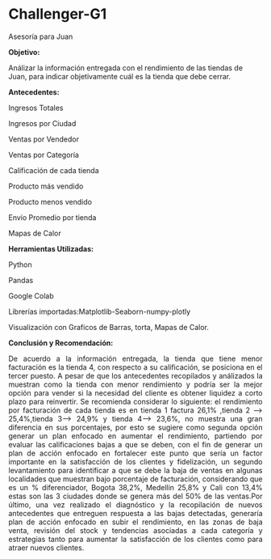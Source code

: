 # Challenger-G1
Asesoría para Juan

**Objetivo:**

Análizar la información entregada con el rendimiento de las tiendas de Juan, para indicar objetivamente cuál es la tienda que debe cerrar.

**Antecedentes:**

Ingresos Totales

Ingresos por Ciudad

Ventas por Vendedor

Ventas por Categoría

Calificación de cada tienda

Producto más vendido

Producto menos vendido

Envío Promedio por tienda

Mapas de Calor

**Herramientas Utilizadas:**

Python

Pandas

Google Colab

Librerías importadas:Matplotlib-Seaborn-numpy-plotly

Visualización con Graficos de Barras, torta, Mapas de Calor.

**Conclusión y Recomendación:**

<p align="justify"> De acuerdo a la información entregada, la tienda que tiene menor facturación es la tienda 4, con respecto a su calificación, se posiciona en el tercer puesto. A pesar de que los antecedentes recopilados y análizados la muestran como la tienda con menor rendimiento y podría ser la mejor opción para vender si la necesidad del cliente es obtener liquidez a corto plazo para reinvertir. Se recomienda considerar lo siguiente:  el rendimiento por facturación de cada tienda es en tienda 1 factura 26,1% ,tienda 2 --> 25,4%,tienda 3--> 24,9% y tienda 4--> 23,6%, no muestra una gran diferencia en sus porcentajes, por esto se sugiere como segunda opción generar un plan enfocado en aumentar el rendimiento, partiendo por evaluar las calificaciones bajas a que se deben, con el fin de generar un plan de acción enfocado en fortalecer este punto que sería un factor importante en la satisfacción de los clientes y fidelización, un segundo levantamiento para identificar a que se debe la baja de ventas en algunas localidades que muestran bajo porcentaje de facturación, considerando que es un % diferenciador, Bogota 38,2%, Medellin 25,8% y Cali con 13,4% estas son las 3 ciudades donde se genera más del 50% de las ventas.Por último, una vez realizado el diagnóstico y la recopilación de nuevos antecedentes que entreguen respuesta a las bajas detectadas, generaría plan de acción enfocado en subir el rendimiento, en las zonas de baja venta, revisión del stock y tendencias asociadas a cada categoría y estrategias tanto para aumentar la satisfacción de los clientes como para atraer nuevos clientes.</p>       





